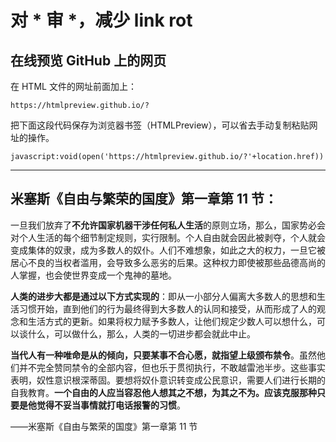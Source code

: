 # 对 * 审 *，减少 link rot

## 在线预览 GitHub 上的网页

在 HTML 文件的网址前面加上：

`https://htmlpreview.github.io/?`

把下面这段代码保存为浏览器书签（HTMLPreview），可以省去手动复制粘贴网址的操作。
```
javascript:void(open('https://htmlpreview.github.io/?'+location.href))
```

---

## 米塞斯《自由与繁荣的国度》第一章第 11 节：

一旦我们放弃了**不允许国家机器干涉任何私人生活**的原则立场，那么，国家势必会对个人生活的每个细节制定规则，实行限制。个人自由就会因此被剥夺，个人就会变成集体的奴隶，成为多数人的奴仆。人们不难想象，如此之大的权力，一旦它被居心不良的当权者滥用，会导致多么恶劣的后果。这种权力即使被那些品德高尚的人掌握，也会使世界变成一个鬼神的墓地。

**人类的进步大都是通过以下方式实现的**：即从一小部分人偏离大多数人的思想和生活习惯开始，直到他们的行为最终得到大多数人的认同和接受，从而形成了人的观念和生活方式的更新。如果将权力赋予多数人，让他们规定少数人可以想什么，可以谈什么，可以做什么，那么，人类的一切进步都会就此中止。

**当代人有一种唯命是从的倾向，只要某事不合心愿，就指望上级颁布禁令**。虽然他们并不完全赞同禁令的全部内容，但也乐于贯彻执行，不敢越雷池半步。这些事实表明，奴性意识根深蒂固。要想将奴仆意识转变成公民意识，需要人们进行长期的自我教育。**一个自由的人应当容忍他人想其之不想，为其之不为。应该克服那种只要是他觉得不妥当事情就打电话报警的习惯**。

——米塞斯《自由与繁荣的国度》第一章第 11 节
